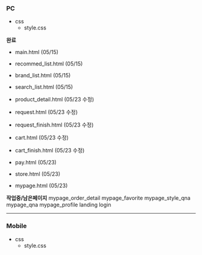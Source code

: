 
### PC 
+ css 
    + style.css

**완료**

- main.html (05/15)
- recommed_list.html (05/15)
- brand_list.html (05/15)
- search_list.html (05/15)

- product_detail.html (05/23 수정)
- request.html (05/23 수정)
- request_finish.html (05/23 수정)
- cart.html (05/23 수정)
- cart_finish.html (05/23 수정)

- pay.html (05/23)
- store.html (05/23)
- mypage.html (05/23)

**작업중/남은페이지**
mypage_order_detail
mypage_favorite
mypage_style_qna
mypage_qna
mypage_profile
landing
login

- - -


### Mobile
+ css 
    + style.css
